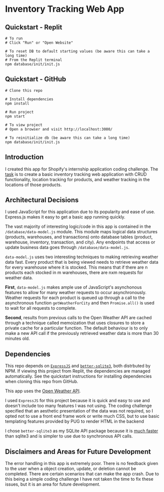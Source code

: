 # Inventory Tracking Web App
## Quickstart - Replit
```
# To run
# Click "Run" or "Open Website"

# To reset DB to default starting values (be aware this can take a long time)
# From the Replit terminal
npm database/init/init.js
```

## Quickstart - GitHub
```
# Clone this repo

# Install dependencies
npm install

# Run project
npm start

# To view project
# Open a browser and visit http://localhost:3000/

# To reinitialize db (be aware this can take a long time)
npm database/init/init.js
```

## Introduction
I created this app for Shopify's internship application coding challenge. The [task](https://docs.google.com/document/d/1cgmV2DW5mEOxhh5ekyopU4Cef07FNalP7WqAJdgpBuw/edit) is to create a basic inventory tracking web application with CRUD functionality, location tracking for products, and weather tracking in the locations of those products.

## Architectural Decisions
I used JavaScript for this application due to its popularity and ease of use. Express.js makes it easy to get a basic app running quickly.

The vast majority of interesting logic/code in this app is contained in the `/database/data-model.js` module. This module maps logical data structures (products, warehouses, and transactions) onto database tables (product, warehouse, inventory, transaction, and city). Any endpoints that access or update business data goes through `/database/data-model.js`.

`data-model.js` uses two interesting techniques to making retrieving weather data fast. Every product that is being viewed needs to retrieve weather data for every warehouse where it is stocked. This means that if there are n products each stocked in m warehouses, there are nxm requests for weather data.

**First**, `data-model.js` makes ample use of JavaScript's asynchonous features to allow for many weather requests to occur asynchronously. Weather requests for each product is queued up through a call to the asynchronous function `getWeatherForCity` and then `Promise.all()` is used to wait for all requests to complete.

**Second**, results from previous calls to the Open Weather API are cached through a technique called memoization that uses closures to store a private cache for a particular function. The default behaviour is to only make a new API call if the previously retrieved weather data is more than 30 minutes old.

## Dependencies
This repo depends on [`ExpressJS`](https://www.npmjs.com/package/express) and [`better-sqlite3`](https://www.npmjs.com/package/better-sqlite3), both distrbuted by NPM. If viewing this project from Replit, the dependencies are managed automatically. See the quickstart instructions for installing dependencies when cloning this repo from GitHub.

This app uses the [Open Weather API](https://openweathermap.org/api).

I used `ExpressJS` for this project because it is quick and easy to use and doesn't include too many features I was not using. The coding challenge specified that an aesthetic presentation of the data was not required, so I opted not to use a front end frame work or write much CSS, but to use basic templating features provided by PUG to render HTML in the backend

I chose `better-sqlite3` as my SQLite API package because it is [much faster](https://www.npmjs.com/package/better-sqlite3) than sqlite3 and is simpler to use due to synchronous API calls.

## Disclaimers and Areas for Future Development
The error handling in this app is extremely poor. There is no feedback given to the user when a object creation, update, or deletion cannot be completed. There are certain scenarios that can make the app crash. Due to this being a simple coding challenge I have not taken the time to fix these issues, but it is an area for future development.